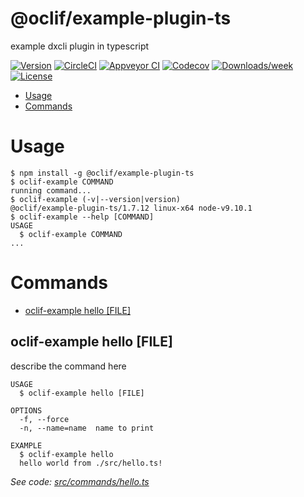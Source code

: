 @oclif/example-plugin-ts
========================

example dxcli plugin in typescript

[![Version](https://img.shields.io/npm/v/@oclif/example-plugin-ts.svg)](https://npmjs.org/package/@oclif/example-plugin-ts)
[![CircleCI](https://circleci.com/gh/oclif/example-plugin-ts/tree/master.svg?style=shield)](https://circleci.com/gh/oclif/example-plugin-ts/tree/master)
[![Appveyor CI](https://ci.appveyor.com/api/projects/status/github/oclif/example-plugin-ts?branch=master&svg=true)](https://ci.appveyor.com/project/oclif/example-plugin-ts/branch/master)
[![Codecov](https://codecov.io/gh/oclif/example-plugin-ts/branch/master/graph/badge.svg)](https://codecov.io/gh/oclif/example-plugin-ts)
[![Downloads/week](https://img.shields.io/npm/dw/@oclif/example-plugin-ts.svg)](https://npmjs.org/package/@oclif/example-plugin-ts)
[![License](https://img.shields.io/npm/l/@oclif/example-plugin-ts.svg)](https://github.com/oclif/example-plugin-ts/blob/master/package.json)

<!-- toc -->
* [Usage](#usage)
* [Commands](#commands)
<!-- tocstop -->
# Usage
<!-- usage -->
```sh-session
$ npm install -g @oclif/example-plugin-ts
$ oclif-example COMMAND
running command...
$ oclif-example (-v|--version|version)
@oclif/example-plugin-ts/1.7.12 linux-x64 node-v9.10.1
$ oclif-example --help [COMMAND]
USAGE
  $ oclif-example COMMAND
...
```
<!-- usagestop -->
# Commands
<!-- commands -->
* [oclif-example hello [FILE]](#oclif-example-hello-file)

## oclif-example hello [FILE]

describe the command here

```
USAGE
  $ oclif-example hello [FILE]

OPTIONS
  -f, --force
  -n, --name=name  name to print

EXAMPLE
  $ oclif-example hello
  hello world from ./src/hello.ts!
```

_See code: [src/commands/hello.ts](https://github.com/oclif/example-plugin-ts/blob/v1.7.12/src/commands/hello.ts)_
<!-- commandsstop -->
